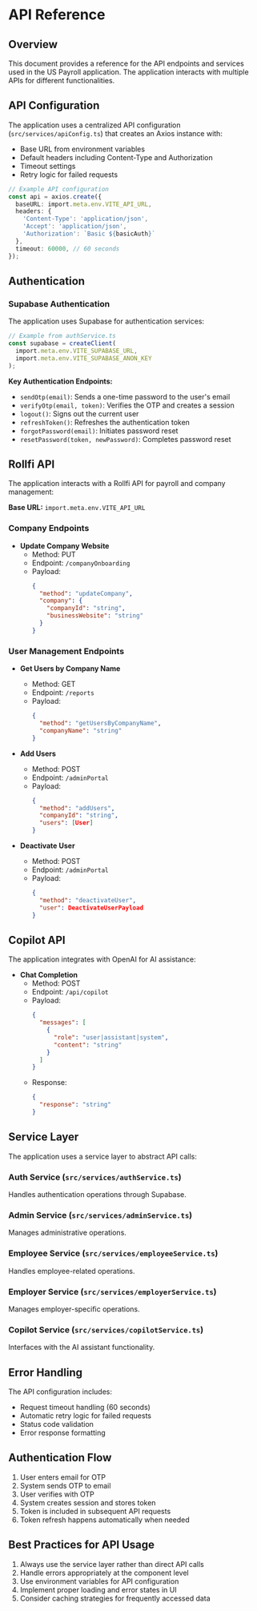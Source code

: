 # API Reference

## Overview

This document provides a reference for the API endpoints and services used in the US Payroll application. The application interacts with multiple APIs for different functionalities.

## API Configuration

The application uses a centralized API configuration (`src/services/apiConfig.ts`) that creates an Axios instance with:

- Base URL from environment variables
- Default headers including Content-Type and Authorization
- Timeout settings
- Retry logic for failed requests

```typescript
// Example API configuration
const api = axios.create({
  baseURL: import.meta.env.VITE_API_URL,
  headers: {
    'Content-Type': 'application/json',
    'Accept': 'application/json',
    'Authorization': `Basic ${basicAuth}`
  },
  timeout: 60000, // 60 seconds
});
```

## Authentication

### Supabase Authentication

The application uses Supabase for authentication services:

```typescript
// Example from authService.ts
const supabase = createClient(
  import.meta.env.VITE_SUPABASE_URL,
  import.meta.env.VITE_SUPABASE_ANON_KEY
);
```

**Key Authentication Endpoints:**

- `sendOtp(email)`: Sends a one-time password to the user's email
- `verifyOtp(email, token)`: Verifies the OTP and creates a session
- `logout()`: Signs out the current user
- `refreshToken()`: Refreshes the authentication token
- `forgotPassword(email)`: Initiates password reset
- `resetPassword(token, newPassword)`: Completes password reset

## Rollfi API

The application interacts with a Rollfi API for payroll and company management:

**Base URL:** `import.meta.env.VITE_API_URL`

### Company Endpoints

- **Update Company Website**
  - Method: PUT
  - Endpoint: `/companyOnboarding`
  - Payload: 
    ```json
    {
      "method": "updateCompany",
      "company": {
        "companyId": "string",
        "businessWebsite": "string"
      }
    }
    ```

### User Management Endpoints

- **Get Users by Company Name**
  - Method: GET
  - Endpoint: `/reports`
  - Payload:
    ```json
    {
      "method": "getUsersByCompanyName",
      "companyName": "string"
    }
    ```

- **Add Users**
  - Method: POST
  - Endpoint: `/adminPortal`
  - Payload:
    ```json
    {
      "method": "addUsers",
      "companyId": "string",
      "users": [User]
    }
    ```

- **Deactivate User**
  - Method: POST
  - Endpoint: `/adminPortal`
  - Payload:
    ```json
    {
      "method": "deactivateUser",
      "user": DeactivateUserPayload
    }
    ```

## Copilot API

The application integrates with OpenAI for AI assistance:

- **Chat Completion**
  - Method: POST
  - Endpoint: `/api/copilot`
  - Payload:
    ```json
    {
      "messages": [
        {
          "role": "user|assistant|system",
          "content": "string"
        }
      ]
    }
    ```
  - Response:
    ```json
    {
      "response": "string"
    }
    ```

## Service Layer

The application uses a service layer to abstract API calls:

### Auth Service (`src/services/authService.ts`)

Handles authentication operations through Supabase.

### Admin Service (`src/services/adminService.ts`)

Manages administrative operations.

### Employee Service (`src/services/employeeService.ts`)

Handles employee-related operations.

### Employer Service (`src/services/employerService.ts`)

Manages employer-specific operations.

### Copilot Service (`src/services/copilotService.ts`)

Interfaces with the AI assistant functionality.

## Error Handling

The API configuration includes:

- Request timeout handling (60 seconds)
- Automatic retry logic for failed requests
- Status code validation
- Error response formatting

## Authentication Flow

1. User enters email for OTP
2. System sends OTP to email
3. User verifies with OTP
4. System creates session and stores token
5. Token is included in subsequent API requests
6. Token refresh happens automatically when needed

## Best Practices for API Usage

1. Always use the service layer rather than direct API calls
2. Handle errors appropriately at the component level
3. Use environment variables for API configuration
4. Implement proper loading and error states in UI
5. Consider caching strategies for frequently accessed data

